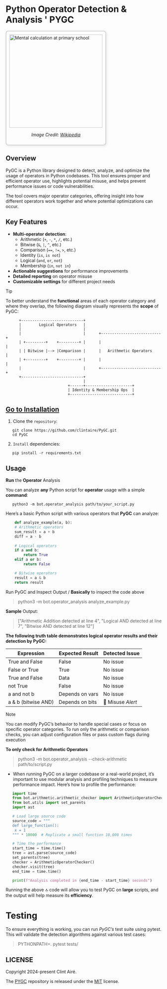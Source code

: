 # Python Operator Detection & Analysis ' PYGC

<div style="border: 2px solid #ccc; border-radius: 8px; padding: 10px; display: inline-block; box-shadow: 2px 2px 10px rgba(0,0,0,0.1);">
  <img src="https://upload.wikimedia.org/wikipedia/commons/thumb/9/9c/Mental_calculation_at_primary_school.jpg/320px-Mental_calculation_at_primary_school.jpg" alt="Mental calculation at primary school" width="300px" />
  <p style="text-align: center; font-style: italic;">Image Credit: <a href="https://en.wikipedia.org/wiki/Arithmetic">Wikipedia</a></p>
</div>

## Overview
PyGC is a Python library designed to detect, analyze, and optimize the usage of operators in Python codebases. This tool ensures proper and efficient operator use, highlights potential misuse, and helps prevent performance issues or code vulnerabilities.

The tool covers major operator categories, offering insight into how different operators work together and where potential optimizations can occur.

## Key Features
- **Multi-operator detection**:
  - Arithmetic (`+`, `-`, `*`, `/`, etc.)
  - Bitwise (`&`, `|`, `^`, etc.)
  - Comparison (`==`, `!=`, `>`, etc.)
  - Identity (`is`, `is not`)
  - Logical (`and`, `or`, `not`)
  - Membership (`in`, `not in`)
- **Actionable suggestions** for performance improvements
- **Detailed reporting** on operator misuse
- **Customizable settings** for different project needs

> [!TIP]
> To better understand the __functional__ areas of each operator category and where they overlap, the following  diagram visually represents the __scope__ of PyGC:

```plaintext
      +----------------------------+
      |        Logical Operators   |
      |                            |
      |                            |      +---------------------------+
      | +---------+    +---------+ |      |                           |
      | | Bitwise |--> |Comparison |      |   Arithmetic Operators    |
      | +---------+    +---------+ |      |                           |
      |                            |      +---------------------------+
      +----------------------------+  
                                   |
                            +------+---------------------+
                            | Identity & Membership Ops  |
                            +----------------------------+
```
## [Go __to__ Installation](#installation)

1. Clone the `repository`:
```shell
   git clone https://github.com/clintaire/PyGC.git
   cd PyGC
```
2. `Install` dependencies:
```shell
   pip install -r requirements.txt
```

## Usage

__Run__ the __Operator__ Analysis

You can analyze __any__ Python script for __operator__ usage with a simple __command__:

```shell
   python3 -m bot.operator_analysis path/to/your_script.py
```
Here’s a basic Python script with various operators that __PyGC__ can analyze:

```python
    def analyze_example(a, b):
    # Arithmetic operators
    sum_result = a + b
    diff = a - b
    
    # Logical operators
    if a and b:
        return True
    elif a or b:
        return False

    # Bitwise operators
    result = a & b
    return result
```

Run PyGC and Inspect Output / __Basically__ to inspect the code above
> python3 -m bot.operator_analysis analyze_example.py

__Sample__ Output:
> ["Arithmetic Addition detected at line 4", "Logical AND detected at line 7", "Bitwise AND detected at line 12"]

__The following truth table demonstrates logical operator results and their detection by PyGC:__

|       Expression        |       Expected Result            |     Detected Issue     |
| ----------------------- | -------------------------------- | ---------------------- |
|    True and False       |      False                       |    No issue            |
|    False or True        |      True                        |    No issue            |
|    True and False       |      Data                        |    No issue            |
|    not True             |      False                       |    No issue            |
|    a and not b          |      Depends on vars             |    No issue            |
|    a & b (bitwise AND)  |      Depends on bits             |   🔴 Misuse _Alert_    |


> [!NOTE]
> You can modify PyGC’s behavior to handle special cases or focus on specific operator categories. To run only the arithmetic or comparison checks, you can adjust configuration files or pass custom flags during execution

__To only check for Arithmetic Operators__
>python3 -m bot.operator_analysis --check-arithmetic path/to/script.py


- When running PyGC on a larger codebase or a real-world project, it’s important to use modular analysis and profiling techniques to measure performance impact. Here’s how to profile the performance:

```python
   import time
   from bot.arithmetic.arithmetic_checker import ArithmeticOperatorChecker
   from bot.utils import set_parents
   import ast

   # Load large source code
   source_code = """
   def large_function():
    x = 1
   """ * 10000  # Replicate a small function 10,000 times

   # Time the performance
   start_time = time.time()
   tree = ast.parse(source_code)
   set_parents(tree)
   checker = ArithmeticOperatorChecker()
   checker.visit(tree)
   end_time = time.time()

   print(f"Analysis completed in {end_time - start_time} seconds")
```
Running the above :top: code will allow you to test PyGC on __large__ scripts, and the output will help measure its __efficiency__.

# Testing

To ensure everything is working, you can run _PyGC’s_ test suite using pytest. This will validate the detection algorithms against various test cases:

>PYTHONPATH=. pytest tests/


## LICENSE

Copyright 2024-present Clint Airé.

The [PYGC](https://github.com/clintaire/PyGC) repository is released under the [MIT](https://github.com/clintaire/PyGC/blob/main/LICENSE.md) license.